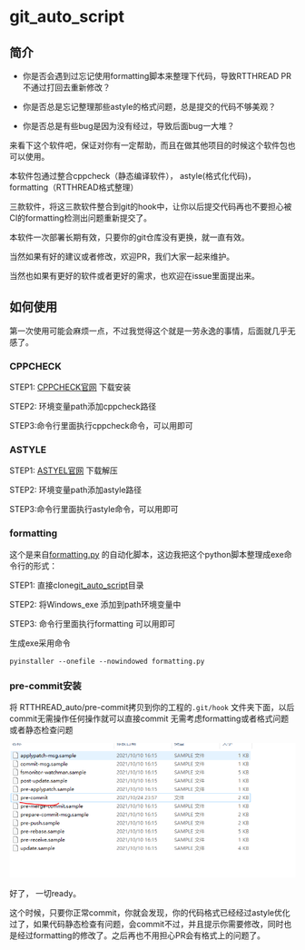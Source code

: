 # git_auto_script

## 简介

- 你是否会遇到过忘记使用formatting脚本来整理下代码，导致RTTHREAD PR不通过打回去重新修改？

- 你是否总是忘记整理那些astyle的格式问题，总是提交的代码不够美观？

- 你是否总是有些bug是因为没有经过，导致后面bug一大堆？

来看下这个软件吧，保证对你有一定帮助，而且在做其他项目的时候这个软件包也可以使用。

本软件包通过整合cppcheck（静态编译软件）， astyle(格式化代码)， formatting（RTTHREAD格式整理）

三款软件，将这三款软件整合到git的hook中，让你以后提交代码再也不要担心被CI的formatting检测出问题重新提交了。

本软件一次部署长期有效，只要你的git仓库没有更换，就一直有效。

当然如果有好的建议或者修改，欢迎PR，我们大家一起来维护。

当然也如果有更好的软件或者更好的需求，也欢迎在issue里面提出来。

## 如何使用

第一次使用可能会麻烦一点，不过我觉得这个就是一劳永逸的事情，后面就几乎无感了。

### CPPCHECK

 STEP1: [CPPCHECK官网](http://cppcheck.net/) 下载安装

STEP2: 环境变量path添加cppcheck路径

STEP3:命令行里面执行cppcheck命令，可以用即可

### ASTYLE

STEP1: [ASTYEL官网](https://sourceforge.net/projects/astyle/) 下载解压

STEP2: 环境变量path添加astyle路径

STEP3:命令行里面执行astyle命令，可以用即可

### formatting

这个是来自[formatting.py](https://github.com/mysterywolf/formatting) 的自动化脚本，这边我把这个python脚本整理成exe命令行的形式：



STEP1: 直接clone[git_auto_script](https://github.com/supperthomas/git_auto_script.git)目录

STEP2: 将Windows_exe 添加到path环境变量中

STEP3: 命令行里面执行formatting 可以用即可

生成exe采用命令

```
pyinstaller --onefile --nowindowed formatting.py
```

### pre-commit安装

将 RTTHREAD_auto/pre-commit拷贝到你的工程的`.git/hook` 文件夹下面，以后commit无需操作任何操作就可以直接commit 无需考虑formatting或者格式问题或者静态检查问题

![image-20211025223018211](images/image-20211025223018211.png)

好了， 一切ready。

这个时候，只要你正常commit，你就会发现，你的代码格式已经经过astyle优化过了，如果代码静态检查有问题，会commit不过，并且提示你需要修改，同时也是经过formatting的修改了。之后再也不用担心PR会有格式上的问题了。

